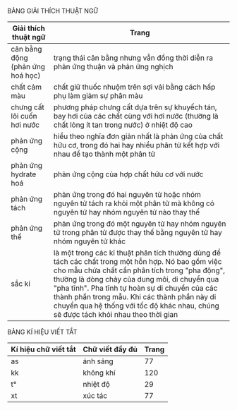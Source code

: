 BẢNG GIẢI THÍCH THUẬT NGỮ

Giải thích thuật ngữ | Trang
--- | ---
cân bằng động (phản ứng hoá học) | trạng thái cân bằng nhưng vẫn đồng thời diễn ra phản ứng thuận và phản ứng nghịch | 8
chất cảm màu | chất giữ thuốc nhuộm trên sợi vải bằng cách hấp phụ làm giảm sự phân màu | 137
chưng cất lôi cuốn hơi nước | phương pháp chưng cất dựa trên sự khuyếch tán, bay hơi của các chất cùng với hơi nước (thường là chất lỏng ít tan trong nước) ở nhiệt độ cao | 60
phản ứng cộng | hiểu theo nghĩa đơn giản nhất là phản ứng của chất hữu cơ, trong đó hai hay nhiều phân tử kết hợp với nhau để tạo thành một phân tử | 85, 86, 91, 92, 93, 96
phản ứng hydrate hoá | phản ứng cộng của hợp chất hữu cơ với nước | 87, 114
phản ứng tách | phản ứng trong đó hai nguyên tử hoặc nhóm nguyên tử tách ra khỏi một phân tử mà không có nguyên tử hay nhóm nguyên tử nào thay thế | 90, 100, 102, 103, 104
phản ứng thế | phản ứng trong đó một nguyên tử hay nhóm nguyên tử trong phân tử được thay thế bằng nguyên tử hay nhóm nguyên tử khác | 72, 76, 77, 92, 93, 95, 96, 98
sắc kí | là một trong các kĩ thuật phân tích thường dùng để tách các chất trong một hỗn hợp. Nó bao gồm việc cho mẫu chứa chất cần phân tích trong "pha động", thường là dòng chảy của dung môi, di chuyển qua "pha tĩnh". Pha tĩnh tự hoàn sự di chuyển của các thành phần trong mẫu. Khi các thành phần này di chuyển qua hệ thống với tốc độ khác nhau, chúng sẽ được tách khỏi nhau theo thời gian | 57, 60, 61

BẢNG KÍ HIỆU VIẾT TẮT

Kí hiệu chữ viết tắt | Chữ viết đầy đủ | Trang
--- | --- | ---
as | ánh sáng | 77
kk | không khí | 120
t° | nhiệt độ | 29
xt | xúc tác | 77